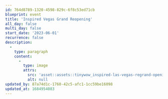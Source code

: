 ```yaml
---
id: 764d8789-1320-4598-829c-6f8c53ed71cb
blueprint: event
title: 'Inspired Vegas Grand Reopening'
all_day: false
multi_day: false
start_date: '2023-06-01'
recurrence: false
description:
  -
    type: paragraph
    content:
      -
        type: image
        attrs:
          src: 'asset::assets::tinywow_inspired-las-vegas-regrand-opening---final_24530591_1.jpg'
          alt: null
updated_by: 87a74d1c-1760-42c5-afc1-1cc59be16098
updated_at: 1684954083
---
```

